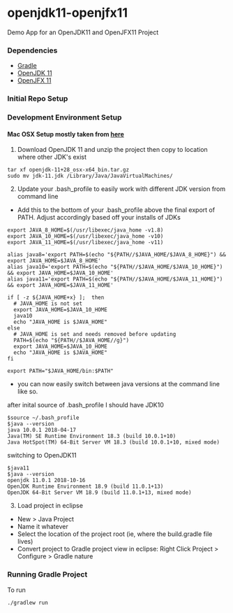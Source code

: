 # openjdk11-openjfx11
Demo App for an OpenJDK11 and OpenJFX11 Project

### Dependencies
* [Gradle](https://docs.gradle.org)
* [OpenJDK 11](https://openjdk.java.net/install/)
* [OpenJFX 11](https://wiki.openjdk.java.net/display/OpenJFX/Main)

### Initial Repo Setup



### Development Environment Setup

#### Mac OSX Setup mostly taken from [here](https://solarianprogrammer.com/2018/09/28/installing-openjdk-macos/)

1) Download OpenJDK 11 and unzip the project then copy to location where other JDK's exist

```
tar xf openjdk-11+28_osx-x64_bin.tar.gz
sudo mv jdk-11.jdk /Library/Java/JavaVirtualMachines/
```

2) Update your .bash_profile to easily work with different JDK version from command line

- Add this to the bottom of your .bash_profile above the final export of PATH. Adjust accordingly based off your installs of JDKs

```
export JAVA_8_HOME=$(/usr/libexec/java_home -v1.8)
export JAVA_10_HOME=$(/usr/libexec/java_home -v10)
export JAVA_11_HOME=$(/usr/libexec/java_home -v11)

alias java8='export PATH=$(echo "${PATH//$JAVA_HOME/$JAVA_8_HOME}") && export JAVA_HOME=$JAVA_8_HOME'
alias java10='export PATH=$(echo "${PATH//$JAVA_HOME/$JAVA_10_HOME}") && export JAVA_HOME=$JAVA_10_HOME'
alias java11='export PATH=$(echo "${PATH//$JAVA_HOME/$JAVA_11_HOME}") && export JAVA_HOME=$JAVA_11_HOME'

if [ -z ${JAVA_HOME+x} ];  then
  # JAVA_HOME is not set
  export JAVA_HOME=$JAVA_10_HOME
  java10
  echo "JAVA_HOME is $JAVA_HOME"
else
  # JAVA_HOME is set and needs removed before updating
  PATH=$(echo "${PATH//$JAVA_HOME//g}")
  export JAVA_HOME=$JAVA_10_HOME
  echo "JAVA_HOME is $JAVA_HOME"
fi

export PATH="$JAVA_HOME/bin:$PATH"
```

- you can now easily switch between java versions at the command line like so.

after inital source of .bash_profile I should have JDK10

```
$source ~/.bash_profile
$java --version
java 10.0.1 2018-04-17
Java(TM) SE Runtime Environment 18.3 (build 10.0.1+10)
Java HotSpot(TM) 64-Bit Server VM 18.3 (build 10.0.1+10, mixed mode)
```

switching to OpenJDK11

```
$java11
$java --version
openjdk 11.0.1 2018-10-16
OpenJDK Runtime Environment 18.9 (build 11.0.1+13)
OpenJDK 64-Bit Server VM 18.9 (build 11.0.1+13, mixed mode)
```

3) Load project in eclipse

- New > Java Project
- Name it whatever
- Select the location of the project root (ie, where the build.gradle file lives)
- Convert project to Gradle project view in eclipse: Right Click Project > Configure > Gradle nature

### Running Gradle Project

To run

```
./gradlew run
```
